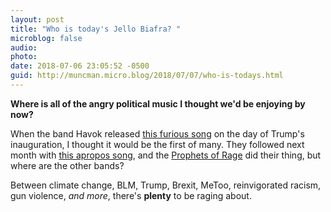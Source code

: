 ```yaml
---
layout: post
title: "Who is today's Jello Biafra? "
microblog: false
audio: 
photo: 
date: 2018-07-06 23:05:52 -0500
guid: http://muncman.micro.blog/2018/07/07/who-is-todays.html
---
```

**Where is all of the angry political music I thought we'd be enjoying by now?** 

When the band Havok released [this furious song](https://youtu.be/2HYIfA3p8jw) on the day of Trump's inauguration, I thought it would be the first of many. They followed next month with [this apropos song](https://youtu.be/2GT9m0jX9vw), and the [Prophets of Rage](https://youtu.be/asP2BHnyUTo) did their thing, but where are the other bands? 

Between climate change, BLM, Trump, Brexit, MeToo, reinvigorated racism, gun violence, _and more_, there's **plenty** to be raging about. 
